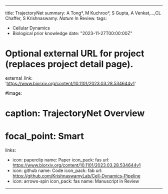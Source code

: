 
---
title: TrajectoryNet 
summary: A Tong*, M Kuchroo*, S Gupta, A Venkat,...,CL Chaffer, S Krishnaswamy. *Nature* In Review.
tags:
  - Cellular Dynamics
  - Biological prior knowledge
  date: "2023-11-27T00:00:00Z"

# Optional external URL for project (replaces project detail page).
external_link: 'https://www.biorxiv.org/content/10.1101/2023.03.28.534644v1'

#image:
#  caption: TrajectoryNet Overview
#  focal_point: Smart
links:
  - icon: paperclip
    name: Paper
    icon_pack: fas
    url: https://www.biorxiv.org/content/10.1101/2023.03.28.534644v1
  - icon: github
    name: Code
    icon_pack: fab
    url: https://github.com/KrishnaswamyLab/Cell-Dynamics-Pipeline
  - icon: arrows-spin
    icon_pack: fas
    name: Manuscript in Review
---
